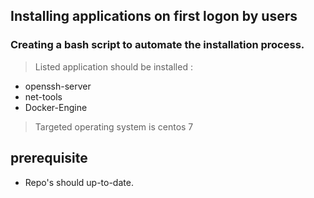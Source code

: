 ## Installing applications on first logon by users
### Creating a bash script to automate the installation process.
 > Listed application should be installed :
  * openssh-server
  * net-tools
  * Docker-Engine
> Targeted operating system is centos 7

## prerequisite
 * Repo's should up-to-date.

